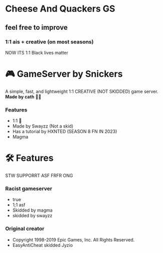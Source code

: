 # Cheese And Quackers GS
## feel free to improve
### 1:1 ais + creative (on most seasons)
NOW ITS 1:1
Black lives matter

# 🎮 GameServer by Snickers
A simple, fast, and lightweight 1:1 CREATIVE (NOT SKIDDED) game server.  
**Made by cath** 🐱‍💻
### Features
- 1:1 💯
- Made by Swayzz (Not a skid)
- Has a tutorial by HXNTED (SEASON 8 FN IN 2023)
- Magma

# 🛠 Features
STW SUPPORRT ASF FRFR ONG 
### Racist gameserver
- true
- 1;1 asf
- Skidded by magma
- skidded by swayzz
### Original creator
- Copyright 1998-2019 Epic Games, Inc. All Rights Reserved.
- EasyAntiCheat skidded Jyzio
